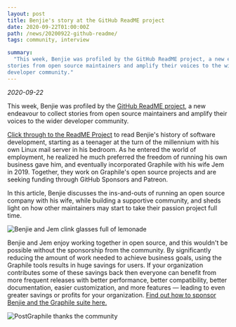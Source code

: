 ```yaml
---
layout: post
title: Benjie's story at the GitHub ReadME project
date: 2020-09-22T01:00:00Z
path: /news/20200922-github-readme/
tags: community, interview

summary:
  "This week, Benjie was profiled by the GitHub ReadME project, a new endeavour to collect
stories from open source maintainers and amplify their voices to the wider
developer community."
---
```


_2020-09-22_

This week, Benjie was profiled by the
[GitHub ReadME project](https://github.com/readme), a new endeavour to collect
stories from open source maintainers and amplify their voices to the wider
developer community.

[Click through to the ReadME Project](https://github.com/readme/stories/benjie-gillam)
to read Benjie's history of software development, starting as a teenager at the
turn of the millennium with his own Linux mail server in his bedroom. As he
entered the world of employment, he realized he much preferred the freedom of
running his own business gave him, and eventually incorporated Graphile with his
wife Jem in 2019. Together, they work on Graphile's open source projects and are
seeking funding through GitHub Sponsors and Patreon.

In this article, Benjie discusses the ins-and-outs of running an open source
company with his wife, while building a supportive community, and sheds light on
how other maintainers may start to take their passion project full time.

<div class="flex flex-wrap justify-around">
<img alt="Benjie and Jem clink glasses full of lemonade" src="/images/news/jem-and-benjie.jpg" style="max-height: 500px" />
</div>

Benjie and Jem enjoy working together in open source, and this wouldn't be
possible without the sponsorship from the community. By significantly reducing
the amount of work needed to achieve business goals, using the Graphile tools
results in huge savings for users. If your organization contributes some of
these savings back then everyone can benefit from more frequent releases with
better performance, better compatibility, better documentation, easier
customization, and more features — leading to even greater savings or profits
for your organization.
[Find out how to sponsor Benjie and the Graphile suite here.](/sponsor/)

<div class="flex flex-wrap justify-around">
<img alt="PostGraphile thanks the community" src="/images/thanks.png" />
</div>
